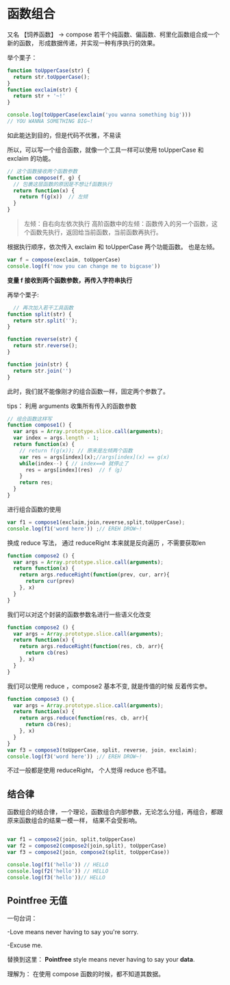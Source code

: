 # 函数组合
又名 【饲养函数】  ->  compose
若干个纯函数、偏函数、柯里化函数组合成一个新的函数， 形成数据传递，并实现一种有序执行的效果。

举个栗子：
```js
function toUpperCase(str) {
  return str.toUpperCase();
}
function exclaim(str) {
  return str + '~!'
}

console.log(toUpperCase(exclaim('you wanna something big')))
// YOU WANNA SOMETHING BIG~!
```
如此能达到目的，但是代码不优雅，不易读

所以，可以写一个组合函数，就像一个工具一样可以使用 toUpperCase 和 exclaim 的功能。

```js
// 这个函数接收两个函数参数
function compose(f, g) {
  // 包裹这层函数的原因是不想让f函数执行
  return function(x) {    
    return f(g(x))  // 左倾
  }
}

```
> 左倾：自右向左依次执行 
高阶函数中的左倾：函数传入的另一个函数，这个函数先执行，返回给当前函数，当前函数再执行。


根据执行顺序，依次传入 exclaim 和 toUpperCase 两个功能函数。 也是左倾。
```js
var f = compose(exclaim, toUpperCase)
console.log(f('now you can change me to bigcase'))

```
**变量 f 接收到两个函数参数，再传入字符串执行**

再举个栗子:

```js
  // 再次加入若干工具函数
function split(str) {
  return str.split('');
}

function reverse(str) {
  return str.reverse();
}

function join(str) {
  return str.join('')
}

```
此时，我们就不能像刚才的组合函数一样，固定两个参数了。

tips： 利用 arguments 收集所有传入的函数参数
```js
// 组合函数这样写
function compose1() {
  var args = Array.prototype.slice.call(arguments);
  var index = args.length - 1;
  return function(x) {
    // return f(g(x)); // 原来是左倾两个函数
    var res = args[index](x);//args[index](x) == g(x)
    while(index--) { // index==0 就停止了
      res = args[index](res)  // f（g）
    }
    return res;
  }
}
```
进行组合函数的使用
```js
var f1 = compose1(exclaim,join,reverse,split,toUpperCase);
console.log(f1('word here')) ;// EREH DROW~!
```

换成 reduce 写法， 通过 reduceRight 本来就是反向遍历 ，不需要获取len

```js
function compose2 () {
  var args = Array.prototype.slice.call(arguments);
  return function(x) {
    return args.reduceRight(function(prev, cur, arr){
      return cur(prev)
    }, x)
  }
}
```
我们可以对这个封装的函数参数名进行一些语义化改变

```js
function compose2 () {
  var args = Array.prototype.slice.call(arguments);
  return function(x) {
    return args.reduceRight(function(res, cb, arr){
      return cb(res)
    }, x)
  }
}
```

我们可以使用 reduce ，compose2 基本不变, 就是传值的时候 反着传实参。
```js
function compose3 () {
  var args = Array.prototype.slice.call(arguments);
  return function(x) {
    return args.reduce(function(res, cb, arr){
      return cb(res);
    }, x)
  }
}
var f3 = compose3(toUpperCase, split, reverse, join, exclaim);
console.log(f3('word here')) ;// EREH DROW~!
```
不过一般都是使用 reduceRight， 个人觉得 reduce 也不错。

## 结合律
函数组合的结合律，一个理论，函数组合内部参数，无论怎么分组，再组合，都跟原来函数组合的结果一模一样， 结果不会受影响。

```js

var f1 = compose2(join, split,toUpperCase)
var f2 = compose2(compose2(join,split), toUpperCase)
var f3 = compose2(join, compose2(split, toUpperCase))

console.log(f1('hello')) // HELLO
console.log(f2('hello')) // HELLO
console.log(f3('hello'))// HELLO


```
## Pointfree 无值
一句台词：

-Love means never having to say you're sorry.

-Excuse me.

替换到这里：
**Pointfree** style means never having to say your **data**.

理解为：
在使用 compose 函数的时候，都不知道其数据。
